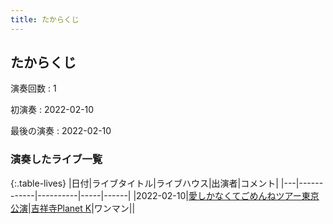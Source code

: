 ```yaml
---
title: たからくじ
---
```

## たからくじ

演奏回数
: 1

初演奏
: 2022-02-10

最後の演奏
: 2022-02-10

### 演奏したライブ一覧

{:.table-lives}
|日付|ライブタイトル|ライブハウス|出演者|コメント|
|---|------------|----------|-----|------|
|<span class="nowrap">2022-02-10</span>|[愛しかなくてごめんねツアー東京公演](live003.html)|[吉祥寺Planet K](livehouse003.html)|ワンマン||

